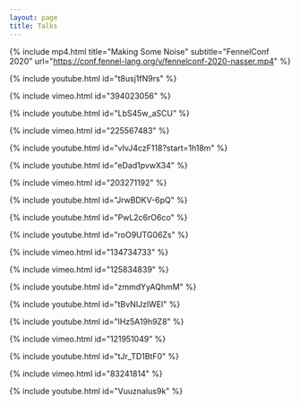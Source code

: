 ```yaml
---
layout: page
title: Talks
---
```


{% include mp4.html title="Making Some Noise" subtitle="FennelConf 2020" url="https://conf.fennel-lang.org/v/fennelconf-2020-nasser.mp4" %}

{% include youtube.html id="t8usj1fN9rs" %}

{% include vimeo.html id="394023056" %}

{% include youtube.html id="LbS45w_aSCU" %}

{% include vimeo.html id="225567483" %}

{% include youtube.html id="vIvJ4czF118?start=1h18m" %}

{% include youtube.html id="eDad1pvwX34" %}

{% include vimeo.html id="203271192" %}

{% include youtube.html id="JrwBDKV-6pQ" %}

{% include youtube.html id="PwL2c6rO6co" %}

{% include youtube.html id="roO9UTG06Zs" %}

{% include vimeo.html id="134734733" %}

{% include vimeo.html id="125834839" %}

{% include youtube.html id="zmmdYyAQhmM" %}

{% include youtube.html id="tBvNIJzlWEI" %}

{% include youtube.html id="lHz5A19h9Z8" %}

{% include vimeo.html id="121951049" %}

{% include youtube.html id="tJr_TD1BtF0" %}

{% include vimeo.html id="83241814" %}

{% include youtube.html id="VuuznaIus9k" %}
